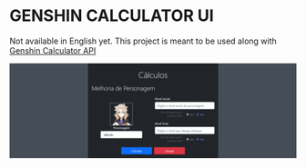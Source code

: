 # GENSHIN CALCULATOR UI

Not available in English yet.
This project is meant to be used along with [Genshin Calculator API](https://github.com/AloneInAbyss/genshin-calculator-api)

![Genshin Calculator UI image](https://raw.githubusercontent.com/AloneInAbyss/genshin-calculator-ui/master/public/img/readme.png)
